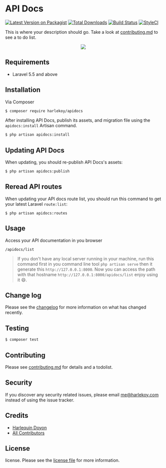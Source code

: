 # API Docs

[![Latest Version on Packagist][ico-version]][link-packagist]
[![Total Downloads][ico-downloads]][link-downloads]
[![Build Status][ico-travis]][link-travis]
[![StyleCI][ico-styleci]][link-styleci]

This is where your description should go. Take a look at [contributing.md](contributing.md) to see a to do list.

<p align="center">
<img src="https://user-images.githubusercontent.com/10015302/49337278-10868980-f64c-11e8-9bfe-29dc1c582911.png">
</p>

## Requirements

- Laravel 5.5 and above

## Installation

Via Composer

``` bash
$ composer require harlekoy/apidocs
```

After installing API Docs, publish its assets, and migration file using the `apidocs:install` Artisan command.

``` bash
$ php artisan apidocs:install
```

## Updating API Docs

When updating, you should re-publish API Docs's assets:

``` bash
$ php artisan apidocs:publish
```

## Reread API routes

When updating your API docs route list, you should run this command to get your latest Laravel `route:list`:

```
$ php artisan apidocs:routes
```

## Usage

Access your API documentation in you browser
```
/apidocs/list
```
> If you don't have any local server running in your machine, run this command first in you command line tool `php artisan serve` then it generate this `http://127.0.0.1:8000`. Now you can access the path with that hostname `http://127.0.0.1:8000/apidocs/list` enjoy using it 😄.

## Change log

Please see the [changelog](changelog.md) for more information on what has changed recently.

## Testing

``` bash
$ composer test
```

## Contributing

Please see [contributing.md](contributing.md) for details and a todolist.

## Security

If you discover any security related issues, please email me@harlekoy.com instead of using the issue tracker.

## Credits

- [Harlequin Doyon][link-author]
- [All Contributors][link-contributors]

## License

license. Please see the [license file](license.md) for more information.

[ico-version]: https://img.shields.io/packagist/v/harlekoy/apidocs.svg?style=flat-square
[ico-downloads]: https://img.shields.io/packagist/dt/harlekoy/apidocs.svg?style=flat-square
[ico-travis]: https://img.shields.io/travis/harlekoy/apidocs/master.svg?style=flat-square
[ico-styleci]: https://styleci.io/repos/12345678/shield

[link-packagist]: https://packagist.org/packages/harlekoy/apidocs
[link-downloads]: https://packagist.org/packages/harlekoy/apidocs
[link-travis]: https://travis-ci.org/harlekoy/apidocs
[link-styleci]: https://styleci.io/repos/12345678
[link-author]: https://github.com/harlekoy
[link-contributors]: ../../contributors]